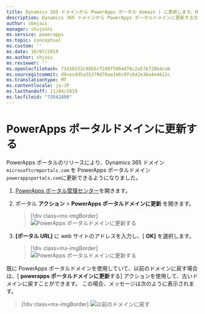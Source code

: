 ```yaml
---
title: Dynamics 365 ドメインから PowerApps ポータル domain | に更新します。MicrosoftDocs
description: Dynamics 365 ドメインから PowerApps ポータルドメインに更新する方法について説明します。
author: sbmjais
manager: shujoshi
ms.service: powerapps
ms.topic: conceptual
ms.custom: ''
ms.date: 10/07/2019
ms.author: shjais
ms.reviewer: ''
ms.openlocfilehash: 73d10323c98b5cf2d8f5964d76c2a57b729b4cab
ms.sourcegitcommit: d9cecdd5a35279d78aa1b6c9fc642e36a4e4612c
ms.translationtype: MT
ms.contentlocale: ja-JP
ms.lasthandoff: 11/04/2019
ms.locfileid: "73542890"
---
```

# <a name="update-to-powerapps-portals-domain"></a>PowerApps ポータルドメインに更新する

PowerApps ポータルのリリースにより、Dynamics 365 ドメイン `microsoftcrmportals.com` を PowerApps ポータルドメイン `powerappsportals.com`に更新できるようになりました。

1. [PowerApps ポータル管理センター](admin-overview.md)を開きます。

2. ポータル **アクション** > **PowerApps ポータルドメインに更新** を開きます。

    > [!div class=mx-imgBorder]
    > ![PowerApps ポータルドメインに更新する](../media/update-portal-domain-button.png "PowerApps ポータルドメインに更新する")

3. **[ポータル URL]** に web サイトのアドレスを入力し、[ **OK]** を選択します。

    > [!div class=mx-imgBorder]
    > ![PowerApps ポータルドメインに更新する](../media/update-portal-domain.png "PowerApps ポータルドメインに更新する")

既に PowerApps ポータルドメインを使用していて、以前のドメインに戻す場合は、[ **powerapps ポータルドメインに更新**する] アクションを使用して、古いドメインに戻すことができます。 この場合、メッセージは次のように表示されます。

> [!div class=mx-imgBorder]
> ![以前のドメインに戻す](../media/revert-portal-domain.png "以前のドメインに戻す")

